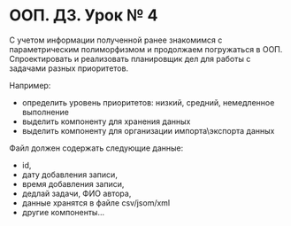# ООП. ДЗ. Урок № 4

С учетом информации полученной ранее знакомимся с параметрическим полиморфизмом и продолжаем погружаться в ООП.
Спроектировать и реализовать планировщик дел для работы с задачами разных приоритетов.

Например:
* определить уровень приоритетов: низкий, средний, немедленное выполнение
* выделить компоненту для хранения данных
* выделить компоненту для организации импорта\экспорта данных

Файл должен содержать следующие данные: 
* id, 
* дату добавления записи, 
* время добавления записи, 
* дедлай задачи, ФИО автора,
* данные хранятся в файле csv/jsom/xml
* другие компоненты...
